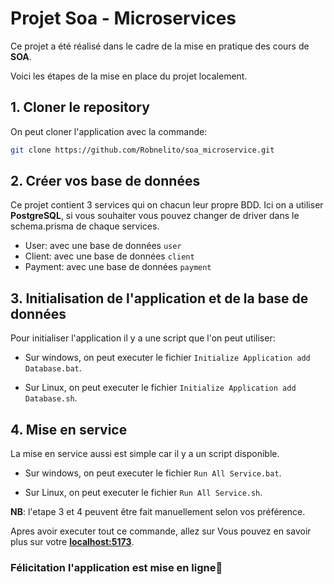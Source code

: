 # Projet Soa - Microservices

Ce projet a été réalisé dans le cadre de la mise en pratique des cours de __SOA__.

Voici les étapes de la mise en place du projet localement.

## 1. Cloner le repository

On peut cloner l'application avec la commande:

```bash
git clone https://github.com/Robnelito/soa_microservice.git​​
```

## 2. Créer vos base de données

Ce projet contient 3 services qui on chacun leur propre BDD. Ici on a utiliser __PostgreSQL__, si vous souhaiter vous pouvez changer de driver dans le schema.prisma de chaque services.

- User: avec une base de données ```user```
- Client: avec une base de données ```client```
- Payment: avec une base de données ```payment```

## 3. Initialisation de l'application et de la base de données

Pour initialiser l'application il y a une script que l'on peut utiliser:

- Sur windows, on peut executer le fichier ```Initialize Application add Database.bat```.

- Sur Linux, on peut executer le fichier ```Initialize Application add Database.sh```.

## 4. Mise en service

La mise en service aussi est simple car il y a un script disponible.

- Sur windows, on peut executer le fichier ```Run All Service.bat```.

- Sur Linux, on peut executer le fichier ```Run All Service.sh```.

__NB__: l'etape 3 et 4 peuvent être fait manuellement selon vos préférence.

Apres avoir executer tout ce commande, allez sur Vous pouvez en savoir plus sur votre __[localhost:5173](http://localhost:5173)__.

### Félicitation l'application est mise en ligne🎊
